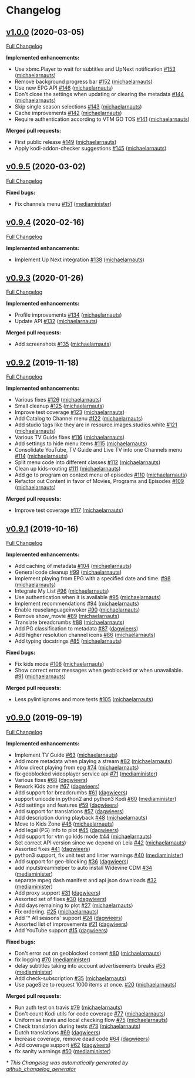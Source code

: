 # Changelog

## [v1.0.0](https://github.com/michaelarnauts/plugin.video.vtm.go/tree/v1.0.0) (2020-03-05)

[Full Changelog](https://github.com/michaelarnauts/plugin.video.vtm.go/compare/v0.9.5...v1.0.0)

**Implemented enhancements:**

- Use xbmc.Player to wait for subtitles and UpNext notification [\#153](https://github.com/michaelarnauts/plugin.video.vtm.go/pull/153) ([michaelarnauts](https://github.com/michaelarnauts))
- Remove background progress bar [\#152](https://github.com/michaelarnauts/plugin.video.vtm.go/pull/152) ([michaelarnauts](https://github.com/michaelarnauts))
- Use new EPG API [\#146](https://github.com/michaelarnauts/plugin.video.vtm.go/pull/146) ([michaelarnauts](https://github.com/michaelarnauts))
- Don't close the settings when updating or clearing the metadata [\#144](https://github.com/michaelarnauts/plugin.video.vtm.go/pull/144) ([michaelarnauts](https://github.com/michaelarnauts))
- Skip single season selections [\#143](https://github.com/michaelarnauts/plugin.video.vtm.go/pull/143) ([michaelarnauts](https://github.com/michaelarnauts))
- Cache improvements [\#142](https://github.com/michaelarnauts/plugin.video.vtm.go/pull/142) ([michaelarnauts](https://github.com/michaelarnauts))
- Require authentication according to VTM GO TOS [\#141](https://github.com/michaelarnauts/plugin.video.vtm.go/pull/141) ([michaelarnauts](https://github.com/michaelarnauts))

**Merged pull requests:**

- First public release [\#149](https://github.com/michaelarnauts/plugin.video.vtm.go/pull/149) ([michaelarnauts](https://github.com/michaelarnauts))
- Apply kodi-addon-checker suggestions [\#145](https://github.com/michaelarnauts/plugin.video.vtm.go/pull/145) ([michaelarnauts](https://github.com/michaelarnauts))

## [v0.9.5](https://github.com/michaelarnauts/plugin.video.vtm.go/tree/v0.9.5) (2020-03-02)

[Full Changelog](https://github.com/michaelarnauts/plugin.video.vtm.go/compare/v0.9.4...v0.9.5)

**Fixed bugs:**

- Fix channels menu [\#151](https://github.com/michaelarnauts/plugin.video.vtm.go/pull/151) ([mediaminister](https://github.com/mediaminister))

## [v0.9.4](https://github.com/michaelarnauts/plugin.video.vtm.go/tree/v0.9.4) (2020-02-16)

[Full Changelog](https://github.com/michaelarnauts/plugin.video.vtm.go/compare/v0.9.3...v0.9.4)

**Implemented enhancements:**

- Implement Up Next integration [\#138](https://github.com/michaelarnauts/plugin.video.vtm.go/pull/138) ([michaelarnauts](https://github.com/michaelarnauts))

## [v0.9.3](https://github.com/michaelarnauts/plugin.video.vtm.go/tree/v0.9.3) (2020-01-26)

[Full Changelog](https://github.com/michaelarnauts/plugin.video.vtm.go/compare/v0.9.2...v0.9.3)

**Implemented enhancements:**

- Profile improvements [\#134](https://github.com/michaelarnauts/plugin.video.vtm.go/pull/134) ([michaelarnauts](https://github.com/michaelarnauts))
- Update API [\#132](https://github.com/michaelarnauts/plugin.video.vtm.go/pull/132) ([michaelarnauts](https://github.com/michaelarnauts))

**Merged pull requests:**

- Add screenshots [\#135](https://github.com/michaelarnauts/plugin.video.vtm.go/pull/135) ([michaelarnauts](https://github.com/michaelarnauts))

## [v0.9.2](https://github.com/michaelarnauts/plugin.video.vtm.go/tree/v0.9.2) (2019-11-18)

[Full Changelog](https://github.com/michaelarnauts/plugin.video.vtm.go/compare/v0.9.1...v0.9.2)

**Implemented enhancements:**

- Various fixes [\#126](https://github.com/michaelarnauts/plugin.video.vtm.go/pull/126) ([michaelarnauts](https://github.com/michaelarnauts))
- Small cleanup [\#125](https://github.com/michaelarnauts/plugin.video.vtm.go/pull/125) ([michaelarnauts](https://github.com/michaelarnauts))
- Improve test coverage [\#123](https://github.com/michaelarnauts/plugin.video.vtm.go/pull/123) ([michaelarnauts](https://github.com/michaelarnauts))
- Add Catalog to Channel menu [\#122](https://github.com/michaelarnauts/plugin.video.vtm.go/pull/122) ([michaelarnauts](https://github.com/michaelarnauts))
- Add studio tags like they are in resource.images.studios.white [\#121](https://github.com/michaelarnauts/plugin.video.vtm.go/pull/121) ([michaelarnauts](https://github.com/michaelarnauts))
- Various TV Guide fixes [\#116](https://github.com/michaelarnauts/plugin.video.vtm.go/pull/116) ([michaelarnauts](https://github.com/michaelarnauts))
- Add settings to hide menu items [\#115](https://github.com/michaelarnauts/plugin.video.vtm.go/pull/115) ([michaelarnauts](https://github.com/michaelarnauts))
- Consolidate YouTube, TV Guide and Live TV into one Channels menu [\#114](https://github.com/michaelarnauts/plugin.video.vtm.go/pull/114) ([michaelarnauts](https://github.com/michaelarnauts))
- Split menu code into different classes [\#112](https://github.com/michaelarnauts/plugin.video.vtm.go/pull/112) ([michaelarnauts](https://github.com/michaelarnauts))
- Clean up kids-routing [\#111](https://github.com/michaelarnauts/plugin.video.vtm.go/pull/111) ([michaelarnauts](https://github.com/michaelarnauts))
- Add go to program on context menu of episodes [\#110](https://github.com/michaelarnauts/plugin.video.vtm.go/pull/110) ([michaelarnauts](https://github.com/michaelarnauts))
- Refactor out Content in favor of Movies, Programs and Episodes [\#109](https://github.com/michaelarnauts/plugin.video.vtm.go/pull/109) ([michaelarnauts](https://github.com/michaelarnauts))

**Merged pull requests:**

- Improve test coverage [\#117](https://github.com/michaelarnauts/plugin.video.vtm.go/pull/117) ([michaelarnauts](https://github.com/michaelarnauts))

## [v0.9.1](https://github.com/michaelarnauts/plugin.video.vtm.go/tree/v0.9.1) (2019-10-16)

[Full Changelog](https://github.com/michaelarnauts/plugin.video.vtm.go/compare/v0.9.0...v0.9.1)

**Implemented enhancements:**

- Add caching of metadata [\#104](https://github.com/michaelarnauts/plugin.video.vtm.go/pull/104) ([michaelarnauts](https://github.com/michaelarnauts))
- General code cleanup [\#99](https://github.com/michaelarnauts/plugin.video.vtm.go/pull/99) ([michaelarnauts](https://github.com/michaelarnauts))
- Implement playing from EPG with a specified date and time. [\#98](https://github.com/michaelarnauts/plugin.video.vtm.go/pull/98) ([michaelarnauts](https://github.com/michaelarnauts))
- Integrate My List [\#96](https://github.com/michaelarnauts/plugin.video.vtm.go/pull/96) ([michaelarnauts](https://github.com/michaelarnauts))
- Use authentication when it is available [\#95](https://github.com/michaelarnauts/plugin.video.vtm.go/pull/95) ([michaelarnauts](https://github.com/michaelarnauts))
- Implement recommendations [\#94](https://github.com/michaelarnauts/plugin.video.vtm.go/pull/94) ([michaelarnauts](https://github.com/michaelarnauts))
- Enable reuselanguageinvoker [\#90](https://github.com/michaelarnauts/plugin.video.vtm.go/pull/90) ([michaelarnauts](https://github.com/michaelarnauts))
- Remove show\_movie [\#89](https://github.com/michaelarnauts/plugin.video.vtm.go/pull/89) ([michaelarnauts](https://github.com/michaelarnauts))
- Translate breadcrumbs [\#88](https://github.com/michaelarnauts/plugin.video.vtm.go/pull/88) ([michaelarnauts](https://github.com/michaelarnauts))
- Add PG classification to metadata [\#87](https://github.com/michaelarnauts/plugin.video.vtm.go/pull/87) ([dagwieers](https://github.com/dagwieers))
- Add higher resolution channel icons [\#86](https://github.com/michaelarnauts/plugin.video.vtm.go/pull/86) ([michaelarnauts](https://github.com/michaelarnauts))
- Add typing docstrings [\#85](https://github.com/michaelarnauts/plugin.video.vtm.go/pull/85) ([michaelarnauts](https://github.com/michaelarnauts))

**Fixed bugs:**

- Fix kids mode [\#108](https://github.com/michaelarnauts/plugin.video.vtm.go/pull/108) ([michaelarnauts](https://github.com/michaelarnauts))
- Show correct error messages when geoblocked or when unavailable. [\#91](https://github.com/michaelarnauts/plugin.video.vtm.go/pull/91) ([michaelarnauts](https://github.com/michaelarnauts))

**Merged pull requests:**

- Less pylint ignores and more tests [\#105](https://github.com/michaelarnauts/plugin.video.vtm.go/pull/105) ([michaelarnauts](https://github.com/michaelarnauts))

## [v0.9.0](https://github.com/michaelarnauts/plugin.video.vtm.go/tree/v0.9.0) (2019-09-19)

[Full Changelog](https://github.com/michaelarnauts/plugin.video.vtm.go/compare/47c503fcaa947111047cade9fd5a06ce222d0879...v0.9.0)

**Implemented enhancements:**

- Implement TV Guide [\#63](https://github.com/michaelarnauts/plugin.video.vtm.go/pull/63) ([michaelarnauts](https://github.com/michaelarnauts))
- Add more metadata when playing a stream [\#82](https://github.com/michaelarnauts/plugin.video.vtm.go/pull/82) ([michaelarnauts](https://github.com/michaelarnauts))
- Allow direct playing from epg [\#74](https://github.com/michaelarnauts/plugin.video.vtm.go/pull/74) ([michaelarnauts](https://github.com/michaelarnauts))
- fix geoblocked videoplayer service api [\#71](https://github.com/michaelarnauts/plugin.video.vtm.go/pull/71) ([mediaminister](https://github.com/mediaminister))
- Various fixes [\#68](https://github.com/michaelarnauts/plugin.video.vtm.go/pull/68) ([dagwieers](https://github.com/dagwieers))
- Rework Kids zone [\#67](https://github.com/michaelarnauts/plugin.video.vtm.go/pull/67) ([dagwieers](https://github.com/dagwieers))
- Add support for breadcrumbs [\#61](https://github.com/michaelarnauts/plugin.video.vtm.go/pull/61) ([dagwieers](https://github.com/dagwieers))
- support unicode in python2 and python3 Kodi [\#60](https://github.com/michaelarnauts/plugin.video.vtm.go/pull/60) ([mediaminister](https://github.com/mediaminister))
- Add settings and features [\#59](https://github.com/michaelarnauts/plugin.video.vtm.go/pull/59) ([dagwieers](https://github.com/dagwieers))
- Add support for translations [\#57](https://github.com/michaelarnauts/plugin.video.vtm.go/pull/57) ([dagwieers](https://github.com/dagwieers))
- Add description during playback [\#48](https://github.com/michaelarnauts/plugin.video.vtm.go/pull/48) ([michaelarnauts](https://github.com/michaelarnauts))
- Move to Kids Zone [\#46](https://github.com/michaelarnauts/plugin.video.vtm.go/pull/46) ([michaelarnauts](https://github.com/michaelarnauts))
- Add legal \(PG\) info to plot [\#45](https://github.com/michaelarnauts/plugin.video.vtm.go/pull/45) ([dagwieers](https://github.com/dagwieers))
- Add support for vtm go kids mode [\#44](https://github.com/michaelarnauts/plugin.video.vtm.go/pull/44) ([michaelarnauts](https://github.com/michaelarnauts))
- Set correct API version since we depend on Leia [\#42](https://github.com/michaelarnauts/plugin.video.vtm.go/pull/42) ([michaelarnauts](https://github.com/michaelarnauts))
- Assorted fixes [\#41](https://github.com/michaelarnauts/plugin.video.vtm.go/pull/41) ([dagwieers](https://github.com/dagwieers))
- python3 support, fix unit test and linter warnings [\#40](https://github.com/michaelarnauts/plugin.video.vtm.go/pull/40) ([mediaminister](https://github.com/mediaminister))
- Add support for geo-blocking [\#36](https://github.com/michaelarnauts/plugin.video.vtm.go/pull/36) ([dagwieers](https://github.com/dagwieers))
- add inputstreamhelper to auto install Widevine CDM [\#34](https://github.com/michaelarnauts/plugin.video.vtm.go/pull/34) ([mediaminister](https://github.com/mediaminister))
- separate mpeg dash manifest and api json downloads [\#32](https://github.com/michaelarnauts/plugin.video.vtm.go/pull/32) ([mediaminister](https://github.com/mediaminister))
- Add proxy support [\#31](https://github.com/michaelarnauts/plugin.video.vtm.go/pull/31) ([dagwieers](https://github.com/dagwieers))
- Assorted set of fixes [\#30](https://github.com/michaelarnauts/plugin.video.vtm.go/pull/30) ([dagwieers](https://github.com/dagwieers))
- Add days remaining to plot [\#27](https://github.com/michaelarnauts/plugin.video.vtm.go/pull/27) ([michaelarnauts](https://github.com/michaelarnauts))
- Fix ordering. [\#25](https://github.com/michaelarnauts/plugin.video.vtm.go/pull/25) ([michaelarnauts](https://github.com/michaelarnauts))
- Add '\* All seasons' support [\#24](https://github.com/michaelarnauts/plugin.video.vtm.go/pull/24) ([dagwieers](https://github.com/dagwieers))
- Assorted list of improvements [\#21](https://github.com/michaelarnauts/plugin.video.vtm.go/pull/21) ([dagwieers](https://github.com/dagwieers))
- Add YouTube support [\#15](https://github.com/michaelarnauts/plugin.video.vtm.go/pull/15) ([dagwieers](https://github.com/dagwieers))

**Fixed bugs:**

- Don't error out on geoblocked content [\#80](https://github.com/michaelarnauts/plugin.video.vtm.go/pull/80) ([michaelarnauts](https://github.com/michaelarnauts))
- fix logging [\#70](https://github.com/michaelarnauts/plugin.video.vtm.go/pull/70) ([mediaminister](https://github.com/mediaminister))
- delay subtitles taking into account advertisements breaks [\#53](https://github.com/michaelarnauts/plugin.video.vtm.go/pull/53) ([mediaminister](https://github.com/mediaminister))
- Add check-subscription [\#35](https://github.com/michaelarnauts/plugin.video.vtm.go/pull/35) ([michaelarnauts](https://github.com/michaelarnauts))
- Use pageSize to request 1000 items at once. [\#20](https://github.com/michaelarnauts/plugin.video.vtm.go/pull/20) ([michaelarnauts](https://github.com/michaelarnauts))

**Merged pull requests:**

- Run auth test on travis [\#79](https://github.com/michaelarnauts/plugin.video.vtm.go/pull/79) ([michaelarnauts](https://github.com/michaelarnauts))
- Don't count Kodi utils for code coverage  [\#77](https://github.com/michaelarnauts/plugin.video.vtm.go/pull/77) ([michaelarnauts](https://github.com/michaelarnauts))
- Uniformise travis and local checking flow [\#75](https://github.com/michaelarnauts/plugin.video.vtm.go/pull/75) ([michaelarnauts](https://github.com/michaelarnauts))
- Check translation during tests [\#73](https://github.com/michaelarnauts/plugin.video.vtm.go/pull/73) ([michaelarnauts](https://github.com/michaelarnauts))
- Dutch translations [\#69](https://github.com/michaelarnauts/plugin.video.vtm.go/pull/69) ([dagwieers](https://github.com/dagwieers))
- Increase coverage, remove dead code [\#64](https://github.com/michaelarnauts/plugin.video.vtm.go/pull/64) ([dagwieers](https://github.com/dagwieers))
- Add coverage support [\#62](https://github.com/michaelarnauts/plugin.video.vtm.go/pull/62) ([dagwieers](https://github.com/dagwieers))
- fix sanity warnings [\#50](https://github.com/michaelarnauts/plugin.video.vtm.go/pull/50) ([mediaminister](https://github.com/mediaminister))



\* *This Changelog was automatically generated by [github_changelog_generator](https://github.com/github-changelog-generator/github-changelog-generator)*
